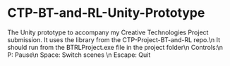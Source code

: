 # CTP-BT-and-RL-Unity-Prototype
The Unity prototype to accompany my Creative Technologies Project submission. It uses the library from the CTP-Project-BT-and-RL repo.\n
It should run from the BTRLProject.exe file in the project folder\n
Controls:\n
P: Pause\n
Space: Switch scenes \n
Escape: Quit
